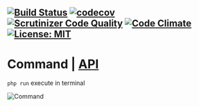 [![Build Status](https://travis-ci.org/Jagepard/PhpDesignPatterns-Command.svg?branch=master)](https://travis-ci.org/Jagepard/PhpDesignPatterns-Command)
[![codecov](https://codecov.io/gh/Jagepard/PhpDesignPatterns-Command/branch/master/graph/badge.svg)](https://codecov.io/gh/Jagepard/PhpDesignPatterns-Command)
[![Scrutinizer Code Quality](https://scrutinizer-ci.com/g/Jagepard/PhpDesignPatterns-Command/badges/quality-score.png?b=master)](https://scrutinizer-ci.com/g/Jagepard/PhpDesignPatterns-Command/?branch=master)
[![Code Climate](https://codeclimate.com/github/Jagepard/PhpDesignPatterns-Command/badges/gpa.svg)](https://codeclimate.com/github/Jagepard/PhpDesignPatterns-Command)
[![License: MIT](https://img.shields.io/badge/license-MIT-498e7f.svg)](https://mit-license.org/)
-----

# Command | [API](https://github.com/Jagepard/PhpDesignPatterns-Command/blob/master/docs.md "Documentation API")

```php run``` execute in terminal

![Command](https://github.com/Jagepard/PhpDesignPatterns-Command/blob/master/UML.png)
